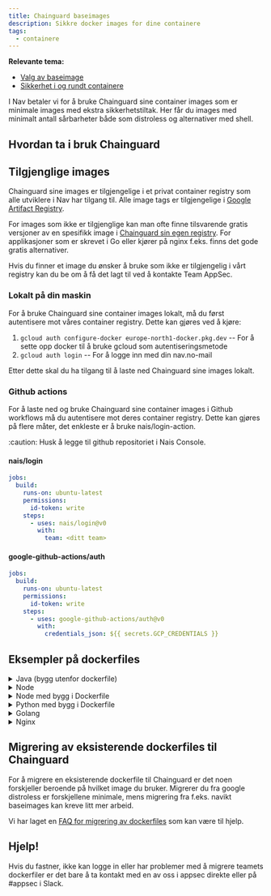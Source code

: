 ```yaml
---
title: Chainguard baseimages
description: Sikkre docker images for dine containere
tags:
  - containere
---
```


**Relevante tema:**

- [Valg av baseimage](/docs/sikker-utvikling/baseimages)
- [Sikkerhet i og rundt containere](/docs/sikker-utvikling/containere)

I Nav betaler vi for å bruke Chainguard sine container images som er minimale images med ekstra sikkerhetstiltak. Her får du images med minimalt antall sårbarheter både som distroless og alternativer med shell.

## Hvordan ta i bruk Chainguard

## Tilgjenglige images

Chainguard sine images er tilgjengelige i et privat container registry som alle utviklere i Nav har tilgang til. Alle image tags er tilgjengelige i [Google Artifact Registry](https://console.cloud.google.com/artifacts/docker/cgr-nav/europe-north1/pull-through).

For images som ikke er tilgjenglige kan man ofte finne tilsvarende gratis versjoner av en spesifikk image i [Chainguard sin egen registry](https://images.chainguard.dev/). For applikasjoner som er skrevet i Go eller kjører på nginx f.eks. finns det gode gratis alternativer.

Hvis du finner et image du ønsker å bruke som ikke er tilgjengelig i vårt registry kan du be om å få det lagt til ved å kontakte Team AppSec.

### Lokalt på din maskin

For å bruke Chainguard sine container images lokalt, må du først autentisere mot våres container registry. Dette kan gjøres ved å kjøre:

1. `gcloud auth configure-docker europe-north1-docker.pkg.dev` -- For å sette opp docker til å bruke gcloud som autentiseringsmetode
2. `gcloud auth login` -- For å logge inn med din nav.no-mail

Etter dette skal du ha tilgang til å laste ned Chainguard sine images lokalt.

### Github actions

For å laste ned og bruke Chainguard sine container images i Github workflows må du autentisere mot deres container registry. Dette kan gjøres på flere måter, det enkleste er å bruke nais/login-action.

:caution: Husk å legge til github repositoriet i Nais Console.

#### nais/login

```yaml
jobs:
  build:
    runs-on: ubuntu-latest
    permissions:
      id-token: write
    steps:
      - uses: nais/login@v0
        with:
          team: <ditt team>
```

#### google-github-actions/auth

```yaml
jobs:
  build:
    runs-on: ubuntu-latest
    permissions:
      id-token: write
    steps:
      - uses: google-github-actions/auth@v0
        with:
          credentials_json: ${{ secrets.GCP_CREDENTIALS }}
```

## Eksempler på dockerfiles

<details>
<summary>Java (bygg utenfor dockerfile)</summary>

```Dockerfile
FROM europe-north1-docker.pkg.dev/cgr-nav/pull-through/nav.no/jre:openjre-21
COPY target/app.jar app.jar
CMD ["-jar","app.jar"]
```

</details>

<details>
<summary>Node</summary>

```Dockerfile
FROM europe-north1-docker.pkg.dev/cgr-nav/pull-through/nav.no/node:22

ENV NODE_ENV production
ENV NPM_CONFIG_CACHE /tmp

WORKDIR /app

COPY dist dist/
COPY server server/

EXPOSE 8080
CMD ["server/dist/index.js"]
```

</details>

<details>
<summary>Node med bygg i Dockerfile</summary>

```Dockerfile
FROM europe-north1-docker.pkg.dev/cgr-nav/pull-through/nav.no/node:22-dev AS builder
WORKDIR /app
COPY . /app
RUN npm ci
RUN npm run build

FROM europe-north1-docker.pkg.dev/cgr-nav/pull-through/nav.no/node:22
WORKDIR /app
COPY --from=builder /app /app
CMD ["build/server.js"]
```

</details>

<details>
<summary>Python med bygg i Dockerfile</summary>

```Dockerfile
FROM europe-north1-docker.pkg.dev/cgr-nav/pull-through/nav.no/python:3.12-dev AS builder

WORKDIR /app

RUN python3 -m venv venv
ENV PATH=/app/venv/bin:$PATH
COPY requirements.txt requirements.txt
RUN pip install -r requirements.txt

FROM europe-north1-docker.pkg.dev/cgr-nav/pull-through/nav.no/python:3.12 AS runner

WORKDIR /app

COPY src/ .
COPY --from=builder /app/venv /app/venv
ENV PATH="/app/venv/bin:$PATH"

ENTRYPOINT ["python", "main.py"]
```

</details>

<details>
<summary>Golang</summary>

```Dockerfile
FROM cgr.dev/chainguard/go:latest AS builder
ENV GOOS=linux
ENV CGO_ENABLED=0
ENV GO111MODULE=on
COPY . /src
WORKDIR /src
RUN go mod download
RUN go build -a -installsuffix cgo -o /bin/myapp ./cmd/myapp

FROM cgr.dev/chainguard/static:latest
WORKDIR /app
COPY --from=builder /bin/myapp /app/myapp
ENTRYPOINT ["/app/myapp"]
```

</details>

<details>
<summary>Nginx</summary>

```Dockerfile
FROM cgr.dev/chainguard/node:latest-dev AS build
USER root
WORKDIR /app
COPY package*.json ./
RUN npm ci
COPY . .
RUN npm run build

FROM cgr.dev/chainguard/nginx AS production
COPY --from=build /app/build /usr/share/nginx/html
COPY nginx.conf /etc/nginx/conf.d/default.conf
EXPOSE 8080
```

</details>

## Migrering av eksisterende dockerfiles til Chainguard

For å migrere en eksisterende dockerfile til Chainguard er det noen forskjeller beroende på hvilket image du bruker. Migrerer du fra google distroless er forskjellene minimale, mens migrering fra f.eks. navikt baseimages kan kreve litt mer arbeid.

Vi har laget en [FAQ for migrering av dockerfiles](/docs/sikker-utvikling/baseimages) som kan være til hjelp.

## Hjelp!

Hvis du fastner, ikke kan logge in eller har problemer med å migrere teamets dockerfiler er det bare å ta kontakt med en av oss i appsec direkte eller på #appsec i Slack.
